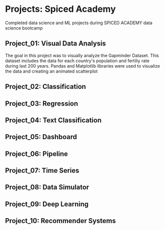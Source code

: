# Projects: Spiced Academy
Completed data science and ML projects during SPICED ACADEMY data science bootcamp

## Project_01: Visual Data Analysis
The goal in this project was to visually analyze the Gapminder Dataset. This dataset includes the data for each country's population and fertiliy rate during last 200 years. Pandas and Matplotlib libraries were used to visualize the data and creating an animated scatterplot
## Project_02: Classification
## Project_03: Regression
## Project_04: Text Classification
## Project_05: Dashboard
## Project_06: Pipeline
## Project_07: Time Series
## Project_08: Data Simulator
## Project_09: Deep Learning
## Project_10: Recommender Systems
